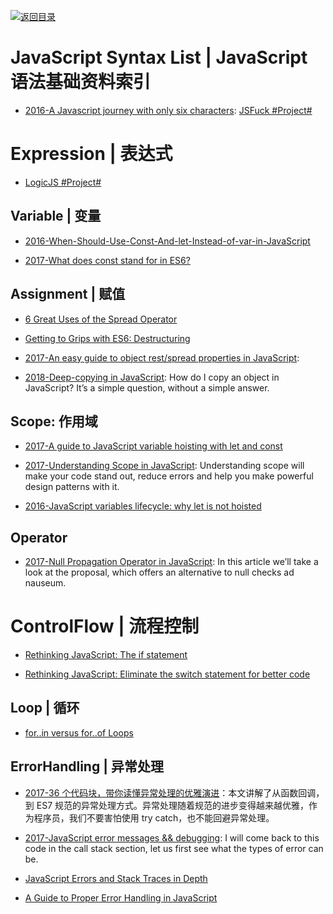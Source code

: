 [![返回目录](https://user-images.githubusercontent.com/5803001/38079637-ff0abcf0-3371-11e8-9b76-ad651620afc7.jpg)](https://github.com/wxyyxc1992/Awesome-Lists)

# JavaScript Syntax List | JavaScript 语法基础资料索引

- [2016-A Javascript journey with only six characters](http://jazcash.com/a-javascript-journey-with-only-six-characters/): [JSFuck #Project# ](https://github.com/aemkei/jsfuck)

# Expression | 表达式

- [LogicJS #Project#](https://github.com/mcsoto/LogicJS)

## Variable | 变量

- [2016-When-Should-Use-Const-And-let-Instead-of-var-in-JavaScript](https://medium.com/@pandeysoni/when-should-use-const-and-let-instead-of-var-in-javascript-ec2c3d7e5ca6#.vv8lyf4sr)

* [2017-What does const stand for in ES6?](https://medium.com/the-node-js-collection/what-does-const-stand-for-in-es6-f7ab3d9e06fc)

## Assignment | 赋值

- [6 Great Uses of the Spread Operator](https://davidwalsh.name/spread-operator)

* [Getting to Grips with ES6: Destructuring](https://hackernoon.com/getting-to-grips-with-es6-destructuring-e5b5ddb34990#.i4yvrx7hh)

* [2017-An easy guide to object rest/spread properties in JavaScript](https://dmitripavlutin.com/object-rest-spread-properties-javascript/):

* [2018-Deep-copying in JavaScript](http://dassur.ma/things/deep-copy/): How do I copy an object in JavaScript? It’s a simple question, without a simple answer.

## Scope: 作用域

- [2017-A guide to JavaScript variable hoisting with let and const](https://medium.freecodecamp.com/what-is-variable-hoisting-differentiating-between-var-let-and-const-in-es6-f1a70bb43d)

* [2017-Understanding Scope in JavaScript](https://scotch.io/tutorials/understanding-scope-in-javascript): Understanding scope will make your code stand out, reduce errors and help you make powerful design patterns with it.

- [2016-JavaScript variables lifecycle: why let is not hoisted](https://parg.co/bjP)

## Operator

- [2017-Null Propagation Operator in JavaScript](https://ponyfoo.com/articles/null-propagation-operator): In this article we’ll take a look at the proposal, which offers an alternative to null checks ad nauseum.

# ControlFlow | 流程控制

- [Rethinking JavaScript: The if statement](https://hackernoon.com/rethinking-javascript-the-if-statement-b158a61cd6cb#.f3zgnmk79)

- [Rethinking JavaScript: Eliminate the switch statement for better code](https://hackernoon.com/rethinking-javascript-eliminate-the-switch-statement-for-better-code-5c81c044716d#.9xg1h0ws5)

## Loop | 循环

- [for..in versus for..of Loops](https://bitsofco.de/for-in-vs-for-of/)

## ErrorHandling | 异常处理

- [2017-36 个代码块，带你读懂异常处理的优雅演进](http://mp.weixin.qq.com/s/9_Gxn5eAr8XKYyRxh8e8EA)：本文讲解了从函数回调，到 ES7 规范的异常处理方式。异常处理随着规范的进步变得越来越优雅，作为程序员，我们不要害怕使用 try catch，也不能回避异常处理。

- [2017-JavaScript error messages && debugging](https://codeburst.io/javascript-error-messages-debugging-d23f84f0ae7c): I will come back to this code in the call stack section, let us first see what the types of error can be.

- [JavaScript Errors and Stack Traces in Depth](http://lucasfcosta.com/2017/02/17/JavaScript-Errors-and-Stack-Traces.html)

* [A Guide to Proper Error Handling in JavaScript](https://www.sitepoint.com/proper-error-handling-javascript/)
